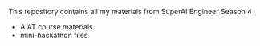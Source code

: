 This repository contains all my materials from SuperAI Engineer Season 4
- AIAT course materials
- mini-hackathon files
